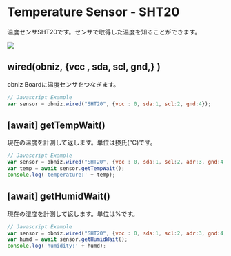 # Temperature Sensor - SHT20
温度センサSHT20です。センサで取得した温度を知ることができます。

![](image.jpg)

## wired(obniz,  {vcc , sda, scl, gnd,} )
obniz Boardに温度センサをつなぎます。
```javascript
// Javascript Example
var sensor = obniz.wired("SHT20", {vcc : 0, sda:1, scl:2, gnd:4});
```
## [await] getTempWait()
現在の温度を計測して返します。単位は摂氏(°C)です。

```javascript
// Javascript Example
var sensor = obniz.wired("SHT20", {vcc : 0, sda:1, scl:2, adr:3, gnd:4, addressmode:5});
var temp = await sensor.getTempWait();
console.log('temperature:' + temp);
```

## [await] getHumidWait()
現在の湿度を計測して返します。単位は%です。

```javascript
// Javascript Example
var sensor = obniz.wired("SHT20", {vcc : 0, sda:1, scl:2, adr:3, gnd:4, addressmode:5});
var humd = await sensor.getHumidWait();
console.log('humidity:' + humd);
```
